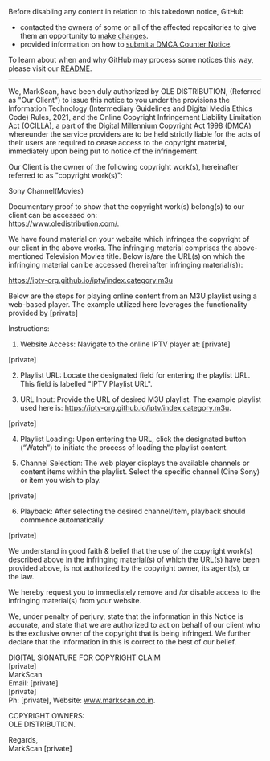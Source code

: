 Before disabling any content in relation to this takedown notice, GitHub
- contacted the owners of some or all of the affected repositories to give them an opportunity to [make changes](https://docs.github.com/en/github/site-policy/dmca-takedown-policy#a-how-does-this-actually-work).
- provided information on how to [submit a DMCA Counter Notice](https://docs.github.com/en/articles/guide-to-submitting-a-dmca-counter-notice).

To learn about when and why GitHub may process some notices this way, please visit our [README](https://github.com/github/dmca/blob/master/README.md#anatomy-of-a-takedown-notice).

---

We, MarkScan, have been duly authorized by OLE DISTRIBUTION, (Referred as "Our Client") to issue this notice to you under the provisions the Information Technology (Intermediary Guidelines and Digital Media Ethics Code) Rules, 2021, and the Online Copyright Infringement Liability Limitation Act (OCILLA), a part of the Digital Millennium Copyright Act 1998 (DMCA) whereunder the service providers are to be held strictly liable for the acts of their users are required to cease access to the copyright material, immediately upon being put to notice of the infringement.

Our Client is the owner of the following copyright work(s), hereinafter referred to as "copyright work(s)":

Sony Channel(Movies)

Documentary proof to show that the copyright work(s) belong(s) to our client can be accessed on:  
https://www.oledistribution.com/.

We have found material on your website which infringes the copyright of our client in the above works. The infringing material comprises the above-mentioned Television Movies title. Below is/are the URL(s) on which the infringing material can be accessed (hereinafter infringing material(s)):

https://iptv-org.github.io/iptv/index.category.m3u

Below are the steps for playing online content from an M3U playlist using a web-based player. The example utilized here leverages the functionality provided by [private]

Instructions:

1. Website Access: Navigate to the online IPTV player at: [private]

[private]

2. Playlist URL: Locate the designated field for entering the playlist URL. This field is labelled "IPTV Playlist URL".

3. URL Input: Provide the URL of desired M3U playlist. The example playlist used here is: https://iptv-org.github.io/iptv/index.category.m3u.

[private]

4. Playlist Loading: Upon entering the URL, click the designated button (“Watch”) to initiate the process of loading the playlist content.

5. Channel Selection: The web player displays the available channels or content items within the playlist. Select the specific channel (Cine Sony) or item you wish to play.

[private]

6. Playback: After selecting the desired channel/item, playback should commence automatically.

[private]

We understand in good faith & belief that the use of the copyright work(s) described above in the infringing material(s) of which the URL(s) have been provided above, is not authorized by the copyright owner, its agent(s), or the law.

We hereby request you to immediately remove and /or disable access to the infringing material(s) from your website.

We, under penalty of perjury, state that the information in this Notice is accurate, and state that we are authorized to act on behalf of our client who is the exclusive owner of the copyright that is being infringed. We further declare that the information in this is correct to the best of our belief.

DIGITAL SIGNATURE FOR COPYRIGHT CLAIM  
[private]  
MarkScan  
Email: [private]  
[private]  
Ph: [private], Website: www.markscan.co.in.


COPYRIGHT OWNERS:  
OLE DISTRIBUTION.

Regards,  
MarkScan [private]  
